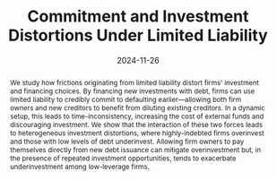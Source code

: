 ---
# Documentation: https://sourcethemes.com/academic/docs/managing-content/

title: 'Commitment and Investment Distortions Under Limited Liability'
subtitle: ''
summary: 'By financing new investments with debt, firms can use limited liability to credibly commit to defaulting earlier—allowing both firm owners and new creditors to benefit from diluting existing creditors.'
authors:
- Jesse Perla
- Carolin Pflueger
- Michal Szkup
categories: []
date: '2024-11-26'
lastmod: 2024-11-26T13:19:59.050789Z
featured: true
draft: false

# Featured image
# To use, add an image named `featured.jpg/png` to your page's folder.
# Focal points: Smart, Center, TopLeft, Top, TopRight, Left, Right, BottomLeft, Bottom, BottomRight.
image:
  caption: 'Claims to cashflows for new debt, old debt, and equity'
  focal_point: 'Right'
  preview_only: false

# Projects (optional).
#   Associate this post with one or more of your projects.
#   Simply enter your project's folder or file name without extension.
#   E.g. `projects = ["internal-project"]` references `content/project/deep-learning/index.md`.
projects: ["financial-frictions"]
publishDate: '2024-11-26T13:19:59.050789Z'
publication_types:
- 2
publication: '**Journal of Economic Theory**'
abstract: "We study how frictions originating from limited liability distort firms' investment and financing choices. By financing new investments with debt, firms can use limited liability to credibly commit to defaulting earlier—allowing both firm owners and new creditors to benefit from diluting existing creditors. In a dynamic setup, this leads to time-inconsistency, increasing the cost of external funds and discouraging investment. We show that the interaction of these two forces leads to heterogeneous investment distortions, where highly-indebted firms overinvest and those with low levels of debt underinvest. Allowing firm owners to pay themselves directly from new debt issuance can mitigate overinvestment but, in the presence of repeated investment opportunities, tends to exacerbate underinvestment among low-leverage firms."
---